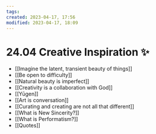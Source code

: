 ```yaml
---
tags: 
created: 2023-04-17, 17:56
modified: 2023-04-17, 18:09
---
```


# 24.04 Creative Inspiration ✨
- [[Imagine the latent, transient beauty of things]]
- [[Be open to difficulty]]
- [[Natural beauty is imperfect]]
- [[Creativity is a collaboration with God]]
- [[Yūgen]]
- [[Art is conversation]]
- [[Curating and creating are not all that different]]
- [[What is New Sincerity?]]
- [[What is Performatism?]]
- [[Quotes]]